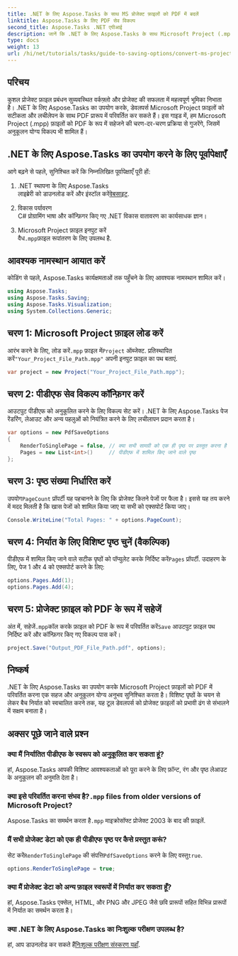 ```yaml
---
title: .NET के लिए Aspose.Tasks के साथ MS प्रोजेक्ट फ़ाइलों को PDF में बदलें
linktitle: Aspose.Tasks के लिए PDF सेव विकल्प
second_title: Aspose.Tasks .NET एपीआई
description: जानें कि .NET के लिए Aspose.Tasks के साथ Microsoft Project (.mpp) फ़ाइलों को PDF में कैसे बदलें। PDF आउटपुट को कस्टमाइज़ करने, विशिष्ट पेज चुनने और बैच रूपांतरणों को स्वचालित करने के लिए इस चरण-दर-चरण मार्गदर्शिका का पालन करें।
type: docs
weight: 13
url: /hi/net/tutorials/tasks/guide-to-saving-options/convert-ms-project-files-to-pdf/
---
```

## परिचय

कुशल प्रोजेक्ट फ़ाइल प्रबंधन सुव्यवस्थित वर्कफ़्लो और प्रोजेक्ट की सफलता में महत्वपूर्ण भूमिका निभाता है। .NET के लिए Aspose.Tasks का उपयोग करके, डेवलपर्स Microsoft Project फ़ाइलों को सटीकता और लचीलेपन के साथ PDF प्रारूप में परिवर्तित कर सकते हैं। इस गाइड में, हम Microsoft Project (.mpp) फ़ाइलों को PDF के रूप में सहेजने की चरण-दर-चरण प्रक्रिया से गुजरेंगे, जिसमें अनुकूलन योग्य विकल्प भी शामिल हैं।

## .NET के लिए Aspose.Tasks का उपयोग करने के लिए पूर्वापेक्षाएँ

आगे बढ़ने से पहले, सुनिश्चित करें कि निम्नलिखित पूर्वापेक्षाएँ पूरी हों:

1. .NET स्थापना के लिए Aspose.Tasks  
    लाइब्रेरी को डाउनलोड करें और इंस्टॉल करें[वेबसाइट](https://releases.aspose.com/tasks/net/).

2. विकास पर्यावरण  
   C# प्रोग्रामिंग भाषा और कॉन्फ़िगर किए गए .NET विकास वातावरण का कार्यसाधक ज्ञान।

3. Microsoft Project फ़ाइल इनपुट करें  
    वैध`.mpp`फ़ाइल रूपांतरण के लिए उपलब्ध है.

## आवश्यक नामस्थान आयात करें

कोडिंग से पहले, Aspose.Tasks कार्यक्षमताओं तक पहुँचने के लिए आवश्यक नामस्थान शामिल करें। 

```csharp
using Aspose.Tasks;
using Aspose.Tasks.Saving;
using Aspose.Tasks.Visualization;
using System.Collections.Generic;
```

## चरण 1: Microsoft Project फ़ाइल लोड करें

 आरंभ करने के लिए, लोड करें`.mpp` फ़ाइल में`Project` ऑब्जेक्ट. प्रतिस्थापित करें`"Your_Project_File_Path.mpp"` अपनी इनपुट फ़ाइल का पथ बताएं.

```csharp
var project = new Project("Your_Project_File_Path.mpp");
```

## चरण 2: पीडीएफ सेव विकल्प कॉन्फ़िगर करें

आउटपुट पीडीएफ को अनुकूलित करने के लिए विकल्प सेट करें। .NET के लिए Aspose.Tasks पेज रेंडरिंग, लेआउट और अन्य पहलुओं को नियंत्रित करने के लिए लचीलापन प्रदान करता है।

```csharp
var options = new PdfSaveOptions
{
    RenderToSinglePage = false, // क्या सभी सामग्री को एक ही पृष्ठ पर प्रस्तुत करना है
    Pages = new List<int>()     // पीडीएफ में शामिल किए जाने वाले पृष्ठ
};
```

## चरण 3: पृष्ठ संख्या निर्धारित करें

 उपयोग`PageCount` प्रॉपर्टी यह पहचानने के लिए कि प्रोजेक्ट कितने पेजों पर फैला है। इससे यह तय करने में मदद मिलती है कि खास पेजों को शामिल किया जाए या सभी को एक्सपोर्ट किया जाए।

```csharp
Console.WriteLine("Total Pages: " + options.PageCount);
```

## चरण 4: निर्यात के लिए विशिष्ट पृष्ठ चुनें (वैकल्पिक)

 पीडीएफ में शामिल किए जाने वाले सटीक पृष्ठों को पॉप्युलेट करके निर्दिष्ट करें`Pages` प्रॉपर्टी. उदाहरण के लिए, पेज 1 और 4 को एक्सपोर्ट करने के लिए:

```csharp
options.Pages.Add(1);
options.Pages.Add(4);
```

## चरण 5: प्रोजेक्ट फ़ाइल को PDF के रूप में सहेजें

 अंत में, सहेजें`.mpp`कॉल करके फ़ाइल को PDF के रूप में परिवर्तित करें`Save` आउटपुट फ़ाइल पथ निर्दिष्ट करें और कॉन्फ़िगर किए गए विकल्प पास करें।

```csharp
project.Save("Output_PDF_File_Path.pdf", options);
```

## निष्कर्ष

.NET के लिए Aspose.Tasks का उपयोग करके Microsoft Project फ़ाइलों को PDF में परिवर्तित करना एक सहज और अनुकूलन योग्य अनुभव सुनिश्चित करता है। विशिष्ट पृष्ठों के चयन से लेकर बैच निर्यात को स्वचालित करने तक, यह टूल डेवलपर्स को प्रोजेक्ट फ़ाइलों को प्रभावी ढंग से संभालने में सक्षम बनाता है।

## अक्सर पूछे जाने वाले प्रश्न

### क्या मैं निर्यातित पीडीएफ के स्वरूप को अनुकूलित कर सकता हूं?
हां, Aspose.Tasks आपकी विशिष्ट आवश्यकताओं को पूरा करने के लिए फ़ॉन्ट, रंग और पृष्ठ लेआउट के अनुकूलन की अनुमति देता है।

###  क्या इसे परिवर्तित करना संभव है?`.mpp` files from older versions of Microsoft Project?
 Aspose.Tasks का समर्थन करता है`.mpp` माइक्रोसॉफ्ट प्रोजेक्ट 2003 के बाद की फ़ाइलें.

### मैं सभी प्रोजेक्ट डेटा को एक ही पीडीएफ पृष्ठ पर कैसे प्रस्तुत करूं?
 सेट करें`RenderToSinglePage` की संपत्ति`PdfSaveOptions` करने के लिए वस्तु`true`.

```csharp
options.RenderToSinglePage = true;
```

### क्या मैं प्रोजेक्ट डेटा को अन्य फ़ाइल स्वरूपों में निर्यात कर सकता हूँ?
हां, Aspose.Tasks एक्सेल, HTML, और PNG और JPEG जैसे छवि प्रारूपों सहित विभिन्न प्रारूपों में निर्यात का समर्थन करता है।

### क्या .NET के लिए Aspose.Tasks का निःशुल्क परीक्षण उपलब्ध है?
 हां, आप डाउनलोड कर सकते हैं[निःशुल्क परीक्षण संस्करण यहाँ](https://releases.aspose.com/).